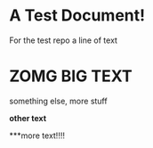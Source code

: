 # A Test Document!
For the test repo
a line of text

# ZOMG BIG TEXT

something else, more stuff

**other text**

***more text!!!!